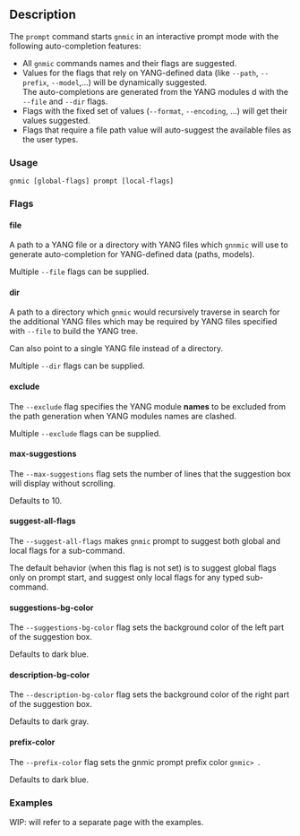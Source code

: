 ## Description
The `prompt` command starts `gnmic` in an interactive prompt mode with the following auto-completion features:

* All `gnmic` commands names and their flags are suggested.
* Values for the flags that rely on YANG-defined data (like `--path`, `--prefix`, `--model`,...) will be dynamically suggested.  
The auto-completions are generated from the YANG modules d with the `--file` and `--dir` flags.
* Flags with the fixed set of values (`--format`, `--encoding`, ...) will get their values suggested.
* Flags that require a file path value will auto-suggest the available files as the user types.


### Usage

`gnmic [global-flags] prompt [local-flags]`

### Flags

#### file
A path to a YANG file or a directory with YANG files which `gnnmic` will use to generate auto-completion for YANG-defined data (paths, models).

Multiple `--file` flags can be supplied.

#### dir
A path to a directory which `gnmic` would recursively traverse in search for the additional YANG files which may be required by YANG files specified with `--file` to build the YANG tree.

Can also point to a single YANG file instead of a directory.

Multiple `--dir` flags can be supplied.

#### exclude
The `--exclude` flag specifies the YANG module __names__ to be excluded from the path generation when YANG modules names are clashed.

Multiple `--exclude` flags can be supplied.

#### max-suggestions
The `--max-suggestions` flag sets the number of lines that the suggestion box will display without scrolling.

Defaults to 10.

#### suggest-all-flags
The `--suggest-all-flags` makes `gnmic` prompt to suggest both global and local flags for a sub-command.

The default behavior (when this flag is not set) is to suggest global flags only on prompt start, and suggest only local flags for any typed sub-command.

#### suggestions-bg-color
The `--suggestions-bg-color` flag sets the background color of the left part of the suggestion box.

Defaults to dark blue.

#### description-bg-color
The `--description-bg-color` flag sets the background color of the right part of the suggestion box.

Defaults to dark gray.

#### prefix-color
The `--prefix-color` flag sets the gnmic prompt prefix color `gnmic> `.

Defaults to dark blue.

### Examples
WIP: will refer to a separate page with the examples.
